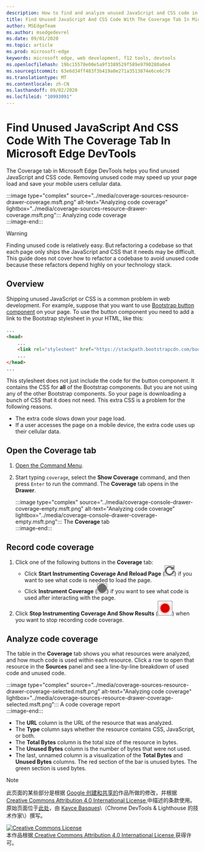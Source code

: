 ```yaml
---
description: How to find and analyze unused JavaScript and CSS code in Microsoft Edge DevTools.
title: Find Unused JavaScript And CSS Code With The Coverage Tab In Microsoft Edge DevTools
author: MSEdgeTeam
ms.author: msedgedevrel
ms.date: 09/01/2020
ms.topic: article
ms.prod: microsoft-edge
keywords: microsoft edge, web development, f12 tools, devtools
ms.openlocfilehash: 19bc15578e00e5a9f3389529f589e9790280a0e4
ms.sourcegitcommit: 63e6d34ff483f3b419a0e271a3513874e6ce6c79
ms.translationtype: MT
ms.contentlocale: zh-CN
ms.lasthandoff: 09/02/2020
ms.locfileid: "10993091"
---
```

<!-- Copyright Kayce Basques 

   Licensed under the Apache License, Version 2.0 (the "License");
   you may not use this file except in compliance with the License.
   You may obtain a copy of the License at

       https://www.apache.org/licenses/LICENSE-2.0

   Unless required by applicable law or agreed to in writing, software
   distributed under the License is distributed on an "AS IS" BASIS,
   WITHOUT WARRANTIES OR CONDITIONS OF ANY KIND, either express or implied.
   See the License for the specific language governing permissions and
   limitations under the License.  -->





# Find Unused JavaScript And CSS Code With The Coverage Tab In Microsoft Edge DevTools   



The Coverage tab in Microsoft Edge DevTools helps you find unused JavaScript and CSS code.  Removing unused code may speed up your page load and save your mobile users cellular data.  

:::image type="complex" source="../media/coverage-sources-resource-drawer-coverage.msft.png" alt-text="Analyzing code coverage" lightbox="../media/coverage-sources-resource-drawer-coverage.msft.png":::
   Analyzing code coverage  
:::image-end:::  

> [!WARNING]
> Finding unused code is relatively easy.  But refactoring a codebase so that each page only ships the JavaScript and CSS that it needs may be difficult.  This guide does not cover how to refactor a codebase to avoid unused code because these refactors depend highly on your technology stack.  

## Overview   

Shipping unused JavaScript or CSS is a common problem in web development.  For example, suppose that you want to use [Bootstrap button component][BootstrapButtons] on your page.  To use the button component you need to add a link to the Bootstrap stylesheet in your HTML, like this:  

```html
...
<head>
    ...
    <link rel="stylesheet" href="https://stackpath.bootstrapcdn.com/bootstrap/4.3.1/css/bootstrap.min.css" integrity="sha384-ggOyR0iXCbMQv3Xipma34MD+dH/1fQ784/j6cY/iJTQUOhcWr7x9JvoRxT2MZw1T" crossorigin="anonymous">
    ...
</head>
...
```  

This stylesheet does not just include the code for the button component.  It contains the CSS for **all** of the Bootstrap components.  But you are not using any of the other Bootstrap components.  So your page is downloading a bunch of CSS that it does not need.  This extra CSS is a problem for the following reasons.  

*   The extra code slows down your page load.  <!--See [Render-Blocking CSS][render].  -->  
*   If a user accesses the page on a mobile device, the extra code uses up their cellular data.  
    
<!--[render]: /web/fundamentals/performance/critical-rendering-path/render-blocking-css  -->  

## Open the Coverage tab   

1.  [Open the Command Menu][DevToolsCommandMenu].  
1.  Start typing `coverage`, select the **Show Coverage** command, and then press `Enter` to run the command.  The **Coverage** tab opens in the **Drawer**.  

    :::image type="complex" source="../media/coverage-console-drawer-coverage-empty.msft.png" alt-text="Analyzing code coverage" lightbox="../media/coverage-console-drawer-coverage-empty.msft.png":::
       The **Coverage** tab  
    :::image-end:::  
    
## Record code coverage   

1.  Click one of the following buttons in the **Coverage** tab:  
    *   Click **Start Instrumenting Coverage And Reload Page** \(![Start Instrumenting Coverage And Reload Page][ImageReloadIcon]\) if you want to see what code is needed to load the page.  
    *   Click **Instrument Coverage** \(![Instrument Coverage][ImageRecordIcon]\) if you want to see what code is used after interacting with the page.  
1.  Click **Stop Instrumenting Coverage And Show Results** \(![Stop Instrumenting Coverage And Show Results][ImageStopIcon]\) when you want to stop recording code coverage.  
    
## Analyze code coverage   

The table in the **Coverage** tab shows you what resources were analyzed, and how much code is used within each resource.  Click a row to open that resource in the **Sources** panel and see a line-by-line breakdown of used code and unused code.  

:::image type="complex" source="../media/coverage-sources-resource-drawer-coverage-selected.msft.png" alt-text="Analyzing code coverage" lightbox="../media/coverage-sources-resource-drawer-coverage-selected.msft.png":::
   A code coverage report  
:::image-end:::  

*   The **URL** column is the URL of the resource that was analyzed.  
*   The **Type** column says whether the resource contains CSS, JavaScript, or both.  
*   The **Total Bytes** column is the total size of the resource in bytes.  
*   The **Unused Bytes** column is the number of bytes that were not used.  
*   The last, unnamed column is a visualization of the **Total Bytes** and **Unused Bytes** columns.  The red section of the bar is unused bytes.  The green section is used bytes.  
    
<!--  
 


-->  

<!-- image links -->  

[ImageReloadIcon]: ../media/reload-icon.msft.png  
[ImageRecordIcon]: ../media/record-icon.msft.png  
[ImageStopIcon]: ../media/stop-icon.msft.png  

<!-- links -->  

[DevToolsCommandMenu]: ../command-menu/index.md "Run commands with the Microsoft Edge DevTools Command menu | Microsoft Docs"  

[BootstrapButtons]: https://getbootstrap.com/docs/4.3/components/buttons "Buttons - Bootstrap"  

> [!NOTE]
> 此页面的某些部分是根据 [Google 创建和共享的][GoogleSitePolicies]作品所做的修改，并根据[ Creative Commons Attribution 4.0 International License ][CCA4IL]中描述的条款使用。  
> 原始页面位于[此处](https://developers.google.com/web/tools/chrome-devtools/coverage/index)，由 [Kayce Basques][KayceBasques]\（Chrome DevTools \& Lighthouse 的技术作家\）撰写。  

[![Creative Commons License][CCby4Image]][CCA4IL]  
本作品根据[ Creative Commons Attribution 4.0 International License ][CCA4IL]获得许可。  

[CCA4IL]: https://creativecommons.org/licenses/by/4.0  
[CCby4Image]: https://i.creativecommons.org/l/by/4.0/88x31.png  
[GoogleSitePolicies]: https://developers.google.com/terms/site-policies  
[KayceBasques]: https://developers.google.com/web/resources/contributors/kaycebasques  
